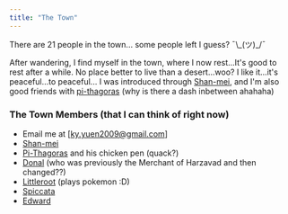 ```yaml
---
title: "The Town"
---
```


There are 21 people in the town... some people left I guess? ¯\\\_(ツ)\_/¯

After wandering, I find myself in the town, where I now rest...It's good to rest after a while. No place better to live than a desert...woo?
I like it...it's peaceful...to peaceful...
I was introduced through [Shan-mei](https://shan-mei.github.io/shanmeis-notes/), and I'm also good friends with [pi-thagoras](https://pi-thagoras.github.io/the-chicken-pen) (why is there a dash inbetween ahahaha)

### The Town Members (that I can think of right now)
- Email me at [ky.yuen2009@gmail.com]
- [Shan-mei](https://shan-mei.github.io/shanmeis-notes/)
- [Pi-Thagoras](https://pi-thagoras.github.io/the-chicken-pen) and his chicken pen (quack?)
- [Donal](https://dvaraka.github.io/nalanda_university/) (who was previously the Merchant of Harzavad and then changed??)
- [Littleroot](https://littleroot.toomwn.xyz/) (plays pokemon :D)
- [Spiccata](https://spicata.99000000.xyz/)
- [Edward](https://ed.toomwn.xyz/)
